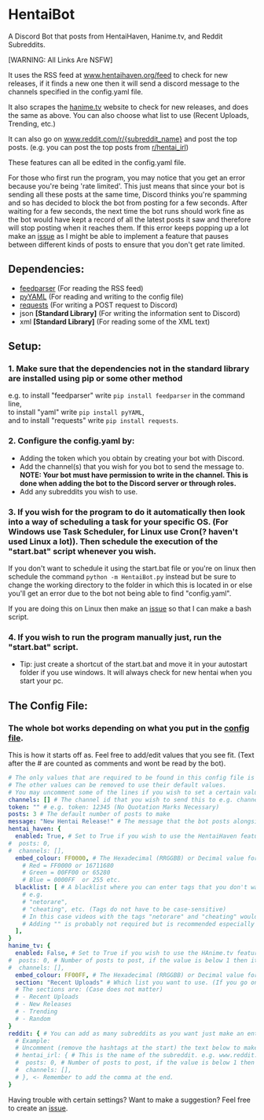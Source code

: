 # HentaiBot
A Discord Bot that posts from HentaiHaven, Hanime.tv, and Reddit Subreddits.

\[WARNING: All Links Are NSFW]

It uses the RSS feed at www.hentaihaven.org/feed to check for new releases, if it finds a new one then it will send a discord message to the channels specified in the config.yaml file.

It also scrapes the [hanime.tv](https://staging.hanime.tv) website to check for new releases, and does the same as above. You can also choose what list to use (Recent Uploads, Trending, etc.)

It can also go on www.reddit.com/r/{subreddit_name} and post the top posts. (e.g. you can post the top posts from [r/hentai_irl](https://www.reddit.com/r/hentai_irl))

These features can all be edited in the config.yaml file.

For those who first run the program, you may notice that you get an error because you're being 'rate limited'. This just means that since your bot is sending all these posts at the same time, Discord thinks you're spamming and so has decided to block the bot from posting for a few seconds. After waiting for a few seconds, the next time the bot runs should work fine as the bot would have kept a record of all the latest posts it saw and therefore will stop posting when it reaches them.
If this error keeps popping up a lot make an [issue](https://github.com/HiruNya/HentaiBot/issues) as I might be able to implement a feature that pauses between different kinds of posts to ensure that you don't get rate limited.

## Dependencies:
- [feedparser](https://github.com/kurtmckee/feedparser)  (For reading the RSS feed)
- [pyYAML](https://github.com/yaml/pyyaml)  (For reading and writing to the config file)
- [requests](http://python-requests.org)  (For writing a POST request to Discord)
- json <b>\[Standard Library]</b>  (For writing the information sent to Discord)
- xml <b>\[Standard Library]</b>  (For reading some of the XML text)

## Setup:
### 1. Make sure that the dependencies not in the standard library are installed using <b>pip</b> or some other method<br>
e.g.
  to install "feedparser" write ```pip install feedparser``` in the command line,<br>
  to install "yaml" write ```pip install pyYAML```,<br>
  and to install "requests" write ```pip install requests```.<p>
### 2. Configure the config.yaml by:
  * Adding the token which you obtain by creating your bot with Discord.
  * Add the channel(s) that you wish for you bot to send the message to.
    <b>NOTE: Your bot must have permission to write in the channel. This is done when adding the bot to the Discord server or through roles.</b>
  * Add any subreddits you wish to use.<p>
### 3. If you wish for the program to do it automatically then look into a way of scheduling a task for your specific OS. (For Windows use Task Scheduler, for Linux use Cron(? haven't used Linux a lot)). Then schedule the execution of the "start.bat" script whenever you wish.<p>
If you don't want to schedule it using the start.bat file or you're on linux then schedule the command ``python -m HentaiBot.py`` instead but be sure to change the working directory to the folder in which this is located in or else you'll get an error due to the bot not being able to find "config.yaml".
 
If you are doing this on Linux then make an [issue](https://github.com/HiruNya/HentaiBot/issues) so that I can make a bash script.
### 4. If you wish to run the program manually just, run the "start.bat" script.
- Tip: just create a shortcut of the start.bat and move it in your autostart folder if you use windows. It will always check for new hentai when you start your pc.

## The Config File:
### The whole bot works depending on what you put in the [config file](https://github.com/HiruNya/HentaiBot/blob/master/config.yaml).
This is how it starts off as. Feel free to add/edit values that you see fit.
(Text after the # are counted as comments and wont be read by the bot).
```yaml
# The only values that are required to be found in this config file is `channels` and `token`.
# The other values can be removed to use their default values.
# You may uncomment some of the lines if you wish to set a certain value.
channels: [] # The channel id that you wish to send this to e.g. channels: ['12345', '64789']
token: "" # e.g. token: 12345 (No Quotation Marks Necessary)
posts: 3 # The default number of posts to make
message: "New Hentai Release!" # The message that the bot posts alongside the new hentai releases. By default it is "New Hentai Release".
hentai_haven: {
  enabled: True, # Set to True if you wish to use the HentaiHaven feature
#  posts: 0,
#  channels: [],
  embed_colour: FF0000, # The Hexadecimal (RRGGBB) or Decimal value for the embed colour of the post. (Red by default)
    # Red = FF0000 or 16711680
    # Green = 00FF00 or 65280
    # Blue = 0000FF  or 255 etc.
  blacklist: [ # A blacklist where you can enter tags that you don't want to appear
    # e.g.
    # "netorare",
    # "cheating", etc. (Tags do not have to be case-sensitive)
    # In this case videos with the tags "netorare" and "cheating" would not be posted.
    # Adding "" is probably not required but is recommended especially if you want to block a tag like "Big Boobs", which has a space in the middle.
  ],
}
hanime_tv: {
  enabled: False, # Set to True if you wish to use the HAnime.tv feature
#  posts: 0, # Number of posts to post, if the value is below 1 then it will use the default post number
#  channels: [],
  embed_colour: FF00FF, # The Hexadecimal (RRGGBB) or Decimal value for the embed colour of the post. (Purple by default)
  section: "Recent Uploads" # Which list you want to use. (If you go on the site, you will see multiple lists.)
  # The sections are: (Case does not matter)
  # - Recent Uploads
  # - New Releases
  # - Trending
  # - Random
}
reddit: { # You can add as many subreddits as you want just make an entry using the template below.  
  # Example:
  # Uncomment (remove the hashtags at the start) the text below to make the bot post reddit.com/r/hentai_irl posts
  # hentai_irl: { # This is the name of the subreddit. e.g. www.reddit.com/r/{subreddit_name}
  #  posts: 0, # Number of posts to post, if the value is below 1 then it will use the default post number
  #  channels: [],
  # }, <- Remember to add the comma at the end.
}
```
Having trouble with certain settings? Want to make a suggestion? Feel free to create an [issue](https://github.com/HiruNya/HentaiBot/issues).
